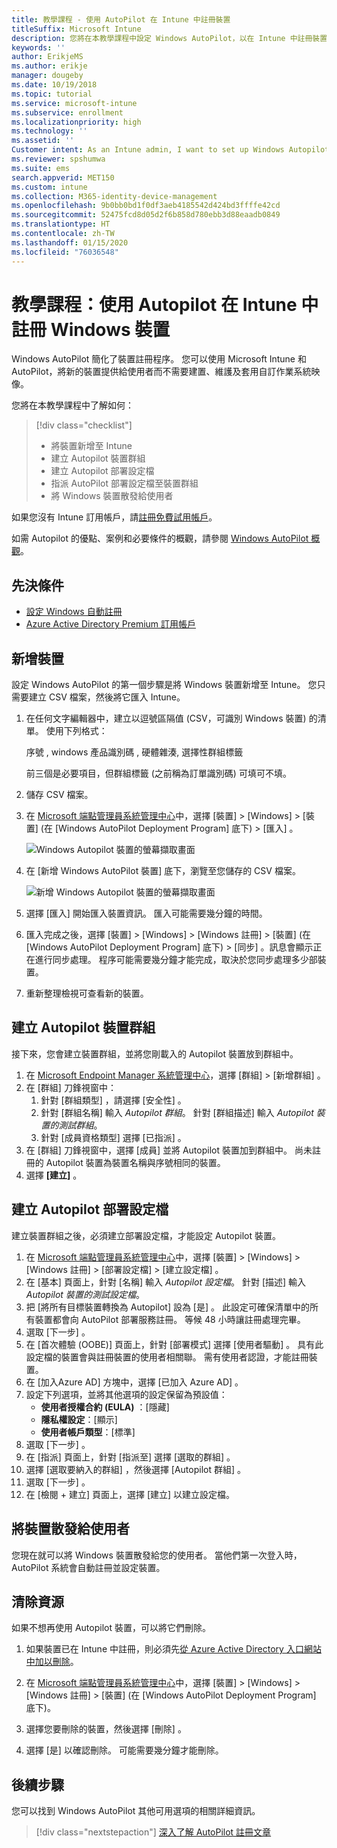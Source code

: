```yaml
---
title: 教學課程 - 使用 AutoPilot 在 Intune 中註冊裝置
titleSuffix: Microsoft Intune
description: 您將在本教學課程中設定 Windows AutoPilot，以在 Intune 中註冊裝置。
keywords: ''
author: ErikjeMS
ms.author: erikje
manager: dougeby
ms.date: 10/19/2018
ms.topic: tutorial
ms.service: microsoft-intune
ms.subservice: enrollment
ms.localizationpriority: high
ms.technology: ''
ms.assetid: ''
Customer intent: As an Intune admin, I want to set up Windows Autopilot so that users can enroll in Intune.
ms.reviewer: spshumwa
ms.suite: ems
search.appverid: MET150
ms.custom: intune
ms.collection: M365-identity-device-management
ms.openlocfilehash: 9b0bb0bd1f0df3aeb4185542d424bd3ffffe42cd
ms.sourcegitcommit: 52475fcd8d05d2f6b858d780ebb3d88eaadb0849
ms.translationtype: HT
ms.contentlocale: zh-TW
ms.lasthandoff: 01/15/2020
ms.locfileid: "76036548"
---
```

# <a name="tutorial-use-autopilot-to-enroll-windows-devices-in-intune"></a>教學課程：使用 Autopilot 在 Intune 中註冊 Windows 裝置

Windows AutoPilot 簡化了裝置註冊程序。 您可以使用 Microsoft Intune 和 AutoPilot，將新的裝置提供給使用者而不需要建置、維護及套用自訂作業系統映像。

您將在本教學課程中了解如何：
> [!div class="checklist"]
> * 將裝置新增至 Intune
> * 建立 Autopilot 裝置群組
> * 建立 Autopilot 部署設定檔
> * 指派 AutoPilot 部署設定檔至裝置群組
> * 將 Windows 裝置散發給使用者

如果您沒有 Intune 訂用帳戶，請[註冊免費試用帳戶](../fundamentals/free-trial-sign-up.md)。

如需 Autopilot 的優點、案例和必要條件的概觀，請參閱 [Windows AutoPilot 概觀](https://docs.microsoft.com/windows/deployment/windows-autopilot/windows-10-autopilot)。


## <a name="prerequisites"></a>先決條件
- [設定 Windows 自動註冊](../quickstart-setup-auto-enrollment.md)
- [Azure Active Directory Premium 訂用帳戶](https://docs.microsoft.com/azure/active-directory/active-directory-get-started-premium) <!--&#40;[trial subscription](https://go.microsoft.com/fwlink/?LinkID=816845)&#41;-->


## <a name="add-devices"></a>新增裝置

設定 Windows AutoPilot 的第一個步驟是將 Windows 裝置新增至 Intune。 您只需要建立 CSV 檔案，然後將它匯入 Intune。

1. 在任何文字編輯器中，建立以逗號區隔值 (CSV，可識別 Windows 裝置) 的清單。 使用下列格式：
    
    序號  , windows 產品識別碼  , 硬體雜湊,  選擇性群組標籤 
    
    前三個是必要項目，但群組標籤 (之前稱為訂單識別碼) 可填可不填。

2. 儲存 CSV 檔案。

3. 在 [Microsoft 端點管理員系統管理中心](https://go.microsoft.com/fwlink/?linkid=2109431)中，選擇 [裝置]   > [Windows]   > [裝置]  \(在 [Windows AutoPilot Deployment Program]  底下\) > [匯入]  。

    ![Windows Autopilot 裝置的螢幕擷取畫面](./media/enrollment-autopilot/autopilot-import-device.png)

4. 在 [新增 Windows AutoPilot 裝置]  底下，瀏覽至您儲存的 CSV 檔案。

    ![新增 Windows Autopilot 裝置的螢幕擷取畫面](./media/tutorial-use-autopilot-enroll-devices/autopilot-import-device2.png)

5. 選擇 [匯入]  開始匯入裝置資訊。 匯入可能需要幾分鐘的時間。

4. 匯入完成之後，選擇 [裝置]   > [Windows]   > [Windows 註冊]   > [裝置]  \(在 [Windows AutoPilot Deployment Program]  底下\) > [同步]  。訊息會顯示正在進行同步處理。 程序可能需要幾分鐘才能完成，取決於您同步處理多少部裝置。

5. 重新整理檢視可查看新的裝置。

## <a name="create-an-autopilot-device-group"></a>建立 Autopilot 裝置群組

接下來，您會建立裝置群組，並將您剛載入的 Autopilot 裝置放到群組中。

1. 在 [Microsoft Endpoint Manager 系統管理中心](https://go.microsoft.com/fwlink/?linkid=2109431)，選擇 [群組]   > [新增群組]  。
2. 在 [群組]  刀鋒視窗中：
    1. 針對 [群組類型]  ，請選擇 [安全性]  。
    2. 針對 [群組名稱]  輸入 *Autopilot 群組*。 針對 [群組描述]  輸入 *Autopilot 裝置的測試群組*。
    3. 針對 [成員資格類型]  選擇 [已指派]  。
3. 在 [群組]  刀鋒視窗中，選擇 [成員]  並將 Autopilot 裝置加到群組中。 尚未註冊的 Autopilot 裝置為裝置名稱與序號相同的裝置。
4. 選擇 **[建立]** 。  

## <a name="create-an-autopilot-deployment-profile"></a>建立 Autopilot 部署設定檔

建立裝置群組之後，必須建立部署設定檔，才能設定 Autopilot 裝置。

1. 在 [Microsoft 端點管理員系統管理中心](https://go.microsoft.com/fwlink/?linkid=2109431)中，選擇 [裝置]   > [Windows]   > [Windows 註冊]   > [部署設定檔]   > [建立設定檔]  。
2. 在 [基本]  頁面上，針對 [名稱]  輸入 *Autopilot 設定檔*。 針對 [描述]  輸入 *Autopilot 裝置的測試設定檔*。
3. 把 [將所有目標裝置轉換為 Autopilot]  設為 [是]  。 此設定可確保清單中的所有裝置都會向 AutoPilot 部署服務註冊。 等候 48 小時讓註冊處理完畢。
4. 選取 [下一步]  。
5. 在 [首次體驗 (OOBE)]  頁面上，針對 [部署模式]  選擇 [使用者驅動]  。 具有此設定檔的裝置會與註冊裝置的使用者相關聯。 需有使用者認證，才能註冊裝置。
6. 在 [加入Azure AD]  方塊中，選擇 [已加入 Azure AD]  。
7. 設定下列選項，並將其他選項的設定保留為預設值：
    - **使用者授權合約 (EULA)** ：[隱藏] 
    - **隱私權設定**：[顯示] 
    - **使用者帳戶類型**：[標準] 
8. 選取 [下一步]  。
9. 在 [指派]  頁面上，針對 [指派至]  選擇 [選取的群組]  。
10. 選擇 [選取要納入的群組]  ，然後選擇 [Autopilot 群組]  。
11. 選取 [下一步]  。
12. 在 [檢閱 + 建立]  頁面上，選擇 [建立]  以建立設定檔。

## <a name="distribute-devices-to-users"></a>將裝置散發給使用者

您現在就可以將 Windows 裝置散發給您的使用者。 當他們第一次登入時，AutoPilot 系統會自動註冊並設定裝置。 

## <a name="clean-up-resources"></a>清除資源

如果不想再使用 Autopilot 裝置，可以將它們刪除。

1. 如果裝置已在 Intune 中註冊，則必須先[從 Azure Active Directory 入口網站中加以刪除](../remote-actions/devices-wipe.md#delete-devices-from-the-azure-active-directory-portal)。

2. 在 [Microsoft 端點管理員系統管理中心](https://go.microsoft.com/fwlink/?linkid=2109431)中，選擇 [裝置]   > [Windows]   > [Windows 註冊]   > [裝置]  \(在 [Windows AutoPilot Deployment Program]  底下\)。

3. 選擇您要刪除的裝置，然後選擇 [刪除]  。

4. 選擇 [是]  以確認刪除。 可能需要幾分鐘才能刪除。

## <a name="next-steps"></a>後續步驟

您可以找到 Windows AutoPilot 其他可用選項的相關詳細資訊。

> [!div class="nextstepaction"]
> [深入了解 AutoPilot 註冊文章](enrollment-autopilot.md)


